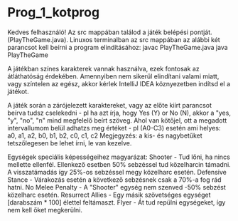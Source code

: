 # Prog_1_kotprog

Kedves felhasználó!
Az src mappában találod a játék belépési pontját.(PlayTheGame.java).
Linuxos terminalban az src mappában az alábbi két parancsot kell beírni a program elindításához:
javac PlayTheGame.java
java PlayTheGame


A játékban színes karakterek vannak használva, ezek fontosak az átláthatóság érdekében. Amennyiben nem sikerül
elindítani valami miatt, vagy színtelen az egész, akkor kérlek IntelliJ IDEA köznyezetben indítsd el a játékot.


A játék során a zárójelezett karaktereket, vagy az előte kiírt parancsot beírva tudsz cselekedni
	- pl ha azt írja, hogy Yes (Y) or No (N), akkor a "yes, "y", "no", "n" mind megfelelő beírt szöveg.
Ahol van kötőjel, ott a megadott intervallumom belül adhatzs meg értéket
	- pl (A0-C3) esetén ami helyes: a0, a1, a2, b0, b1, b2, c0, c1, c2
Megjegyzés: a kis- és nagybetűket tetszőlegesen be lehet írni, le van kezelve. 


Egységek speciális képességeihez magyarázat:
Shooter - Tud lőni, ha nincs mellette ellenfél. Ellenkező esetben 50% sebzéssel tud közelharcin támadni.
	A visszatámadás így 25%-os sebzéssel megy közelharc esetén.
Defensive Stance - Várakozás esetén a következő sebzésnek csak a 70%-a fog rád hatni.
No Melee Penalty - A "Shooter" egység nem szenved -50% sebzést közelharc esetén.
Resurrect Allies - Egy másik szövetséges egységet [darabszám * 100] élettel feltámaszt.
Flyer - Át tud repülni egységeket, így nem kell őket megkerülni.
